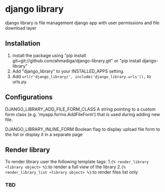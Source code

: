 # django library

django library is file management django app with user permissions and file download layer


## Installation
1. install the package using "pip install git+git://github.com/ahmadiga/django-library.git" or "pip install django-library"
2. Add "django_library" to your INSTALLED_APPS setting.
3. Add ``` url(r'django_library/', include('django_library.urls')), ``` to urls.py.

## Configurations
DJANGO_LIBRARY_ADD_FILE_FORM_CLASS
A string pointing to a custom form class (e.g. ‘myapp.forms.AddFileForm’) that is used during adding new file.

DJANGO_LIBRARY_INLINE_FORM Boolean flag to display upload file form to the list or display it in a separate page

## Render library
To render library user the following template tags:
1.```{% render_library <library object> %}```:to render a full view of the library
2.```{% render_library_list <library object> %}```:to render files list only

### TBD